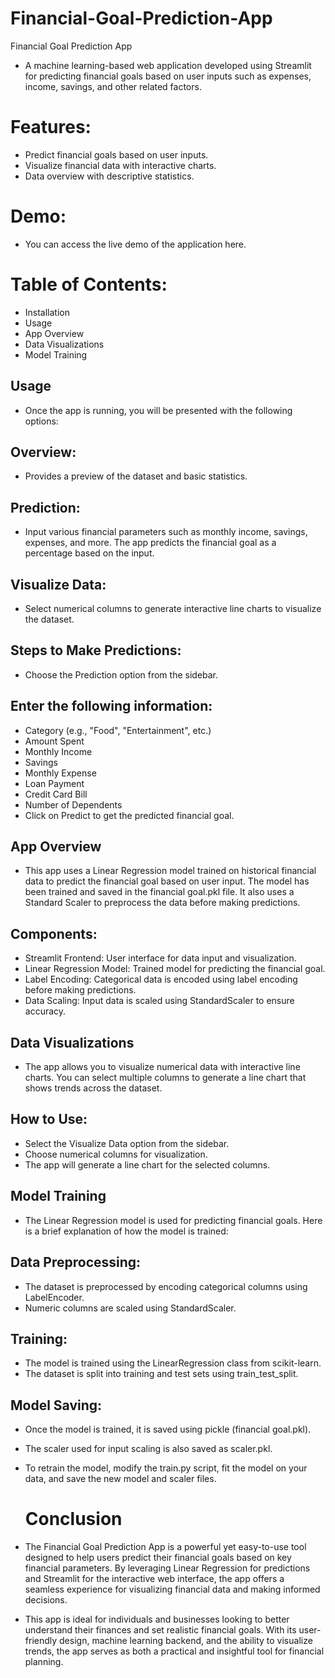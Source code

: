 # Financial-Goal-Prediction-App
Financial Goal Prediction App
- A machine learning-based web application developed using Streamlit for predicting financial goals based on user inputs such as expenses, income, savings, and other related factors.

# Features:
- Predict financial goals based on user inputs.
- Visualize financial data with interactive charts.
- Data overview with descriptive statistics.
# Demo:
- You can access the live demo of the application here.

# Table of Contents:
- Installation
- Usage
- App Overview
- Data Visualizations
- Model Training

## Usage
- Once the app is running, you will be presented with the following options:

## Overview:

- Provides a preview of the dataset and basic statistics.
## Prediction:

- Input various financial parameters such as monthly income, savings, expenses, and more.
The app predicts the financial goal as a percentage based on the input.
## Visualize Data:

- Select numerical columns to generate interactive line charts to visualize the dataset.
## Steps to Make Predictions:
- Choose the Prediction option from the sidebar.
## Enter the following information:
- Category (e.g., "Food", "Entertainment", etc.)
- Amount Spent
- Monthly Income
- Savings
- Monthly Expense
- Loan Payment
- Credit Card Bill
- Number of Dependents
- Click on Predict to get the predicted financial goal.
## App Overview
- This app uses a Linear Regression model trained on historical financial data to predict the financial goal based on user input. The model has been trained and saved in the financial goal.pkl file. It also uses a Standard Scaler to preprocess the data before making predictions.

## Components:
- Streamlit Frontend: User interface for data input and visualization.
- Linear Regression Model: Trained model for predicting the financial goal.
- Label Encoding: Categorical data is encoded using label encoding before making predictions.
- Data Scaling: Input data is scaled using StandardScaler to ensure accuracy.
## Data Visualizations
- The app allows you to visualize numerical data with interactive line charts. You can select multiple columns to generate a line chart that shows trends across the dataset.

## How to Use:
- Select the Visualize Data option from the sidebar.
- Choose numerical columns for visualization.
- The app will generate a line chart for the selected columns.
## Model Training
- The Linear Regression model is used for predicting financial goals. Here is a brief explanation of how the model is trained:

## Data Preprocessing:

- The dataset is preprocessed by encoding categorical columns using LabelEncoder.
- Numeric columns are scaled using StandardScaler.
## Training:

- The model is trained using the LinearRegression class from scikit-learn.
- The dataset is split into training and test sets using train_test_split.
## Model Saving:

- Once the model is trained, it is saved using pickle (financial goal.pkl).
- The scaler used for input scaling is also saved as scaler.pkl.
- To retrain the model, modify the train.py script, fit the model on your data, and save the new model and scaler files.
   # Conclusion
- The Financial Goal Prediction App is a powerful yet easy-to-use tool designed to help users predict their financial goals based on key financial parameters. By leveraging Linear Regression for predictions and Streamlit for the interactive web interface, the app offers a seamless experience for visualizing financial data and making informed decisions.

- This app is ideal for individuals and businesses looking to better understand their finances and set realistic financial goals. With its user-friendly design, machine learning backend, and the ability to visualize trends, the app serves as both a practical and insightful tool for financial planning.

